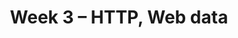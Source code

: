 ---
title: "Week 3 \u2013 HTTP, Web data"
weekNumber: 3
days:
  - date: '2024-08-19'
    events:
      - name: LAB 4
        type: lab
        title: Hypothesis and Permutation Testing
        # url: https://github.com/dsc-courses/dsc80-2024-sp/tree/main/labs/lab04
        reading: '[Ch. 17](https://learningds.org/ch/17/inf_pred_gen_intro.html)'

  - date: '2024-08-20'
    events:
      - name: LEC 9
        type: lecture
        title: HTTP Basics
        # blank: resources/lectures/lec09/lec09-live.html
        # filled: resources/lectures/lec09/lec09.html
        reading: '[Ch. 14.2-14.4](https://learningds.org/ch/14/web_json.html)'
      - name: EXAM
        type: exam
        title: Midterm Exam (in class)
        # blank: resources/exams/midterm.pdf
        # filled: resources/exams/SOLUTIONS-midterm.pdf
        reading: '[Info Sheet for Midterm](resources/exams/midterm-info.pdf)'

  - date: '2024-08-21'
    events:
      - name: PROJ 2
        type: proj
        title: Project 2
        reading: ''
        url: https://github.com/dsc-courses/dsc80-2024-ss2/tree/main/projects/02-loan_applications
      - name: DISC 3
        type: disc
        # blank: discussions/disc05/disc05_worksheet.pdf
        # filled: discussions/disc05/disc05_filled.pdf
        title: Exam Prep
        # reading: '[Slides](discussions/disc05/disc05.pdf), [Video](https://youtu.be/IFUWwKEfpio)'
        # reading: '[Slides](discussions/disc06/disc06.pdf)'

  - date: '2024-08-22'
    events:
      - name: LEC 10
        type: lecture
        title: Web Scraping
        # blank: resources/lectures/lec10/lec10-live.html
        # filled: resources/lectures/lec10/lec10.html
        reading: '[Ch. 14.2-14.4](https://learningds.org/ch/14/web_json.html)'
        # podcast: https://youtu.be/ji-HZpaO5ng
      - name: LEC 11
        type: lecture
        title: Regular Expressions
        # blank: resources/lectures/lec11/lec11-live.html
        # filled: resources/lectures/lec11/lec11.html
        reading: '[Ch. 13](https://learningds.org/ch/13/text_intro.html)'

  - date: '2024-08-23'
    events:
      - name: LAB 5
        type: lab
        title: Missing Values and Imputation
        # url: https://github.com/dsc-courses/dsc80-2024-sp/tree/main/labs/lab05
        reading: ''
---